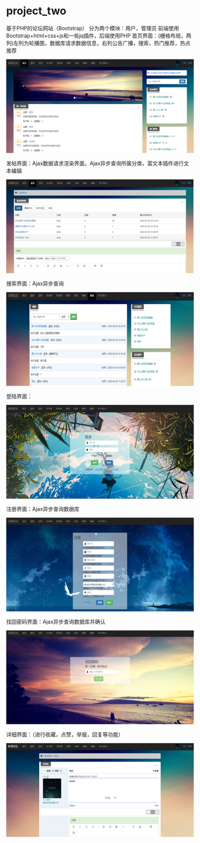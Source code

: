 # project_two
基于PHP的论坛网站（Bootstrap）
分为两个模块：用户，管理员
前端使用Bootstrap+html+css+js和一些jq插件，后端使用PHP
首页界面：(栅格布局，两列)左列为轮播图，数据库请求数据信息，右列公告广播，搜索，热门推荐，热点推荐


![首页](https://github.com/processofeffort/project_two/blob/master/首页.png)


发帖界面：Ajax数据请求渲染界面，Ajax异步查询所属分类，富文本插件进行文本编辑


![发帖](https://github.com/processofeffort/project_two/blob/master/发帖.png)


搜索界面：Ajax异步查询


![搜索](https://github.com/processofeffort/project_two/blob/master/搜索.png)


登陆界面：


![登陆](https://github.com/processofeffort/project_two/blob/master/登陆.png)


注册界面：Ajax异步查询数据库


![注册](https://github.com/processofeffort/project_two/blob/master/注册.png)


找回密码界面：Ajax异步查询数据库并确认


![找回密码](https://github.com/processofeffort/project_two/blob/master/找回密码.png)


详细界面：（进行收藏，点赞，举报，回复等功能）


![详细](https://github.com/processofeffort/project_two/blob/master/详细界面（回复，举报，收藏，点赞）.png)
